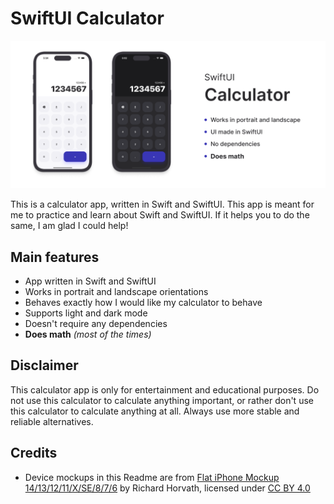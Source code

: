 # SwiftUI Calculator

![Calculator screenshots in light and dark mode](images/heading.png)

This is a calculator app, written in Swift and SwiftUI. This app is meant for me to practice and learn about Swift and SwiftUI. If it helps you to do the same, I am glad I could help!

## Main features

- App written in Swift and SwiftUI
- Works in portrait and landscape orientations
- Behaves exactly how I would like my calculator to behave
- Supports light and dark mode
- Doesn't require any dependencies
- **Does math** *(most of the times)*

## Disclaimer
This calculator app is only for entertainment and educational purposes. Do not use this calculator to calculate anything important, or rather don't use this calculator to calculate anything at all. Always use more stable and reliable alternatives.

## Credits
- Device mockups in this Readme are from [Flat iPhone Mockup 14/13/12/11/X/SE/8/7/6](https://www.figma.com/community/file/882254519102673494) by Richard Horvath, licensed under [CC BY 4.0](https://creativecommons.org/licenses/by/4.0/)
